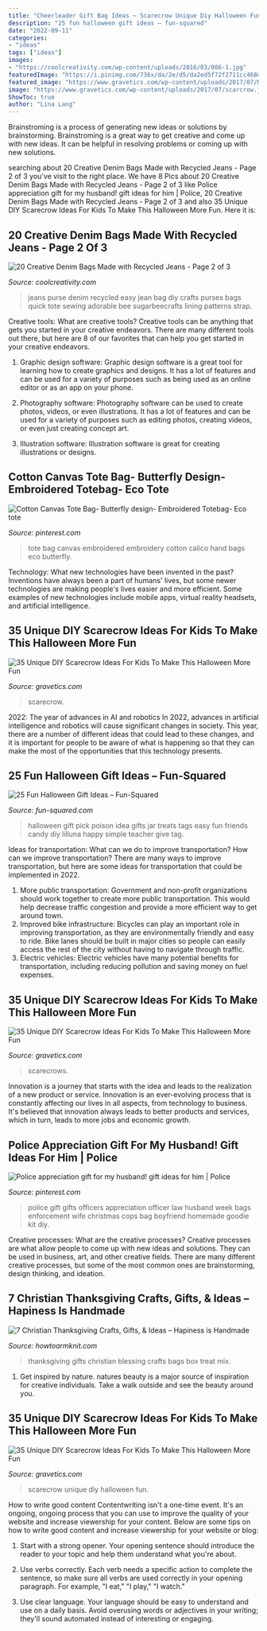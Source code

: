 ```yaml
---
title: "Cheerleader Gift Bag Ideas ~ Scarecrow Unique Diy Halloween Fun"
description: "25 fun halloween gift ideas – fun-squared"
date: "2022-09-11"
categories:
- "ideas"
tags: ["ideas"]
images:
- "https://coolcreativity.com/wp-content/uploads/2016/03/006-1.jpg"
featuredImage: "https://i.pinimg.com/736x/da/2e/d5/da2ed5f72f2711cc468d60119c454cd7.jpg"
featured_image: "https://www.gravetics.com/wp-content/uploads/2017/07/Minion-Scarecrows.jpg"
image: "https://www.gravetics.com/wp-content/uploads/2017/07/scarcrow.jpg"
ShowToc: true
author: "Lina Lang"
---
```



Brainstroming is a process of generating new ideas or solutions by brainstorming. Brainstroming is a great way to get creative and come up with new ideas. It can be helpful in resolving problems or coming up with new solutions.

	

		
searching about 20 Creative Denim Bags Made with Recycled Jeans - Page 2 of 3 you've visit to the right place. We have 8 Pics about 20 Creative Denim Bags Made with Recycled Jeans - Page 2 of 3 like Police appreciation gift for my husband! gift ideas for him | Police, 20 Creative Denim Bags Made with Recycled Jeans - Page 2 of 3 and also 35 Unique DIY Scarecrow Ideas For Kids To Make This Halloween More Fun. Here it is:
		
    
## 20 Creative Denim Bags Made With Recycled Jeans - Page 2 Of 3

<img loading=lazy src="https://coolcreativity.com/wp-content/uploads/2016/03/006-1.jpg" onerror="this.onerror=null;this.src='https://tse4.mm.bing.net/th?id=OIP.tIYrlY6kCF6oIYEIBol17wHaLH&amp;pid=15.1';" alt="20 Creative Denim Bags Made with Recycled Jeans - Page 2 of 3">

_Source: coolcreativity.com_

>jeans purse denim recycled easy jean bag diy crafts purses bags quick tote sewing adorable bee sugarbeecrafts lining patterns strap. 

	

Creative tools: What are creative tools?
Creative tools can be anything that gets you started in your creative endeavors. There are many different tools out there, but here are 8 of our favorites that can help you get started in your creative endeavors. 
1. Graphic design software: Graphic design software is a great tool for learning how to create graphics and designs. It has a lot of features and can be used for a variety of purposes such as being used as an online editor or as an app on your phone.

2. Photography software: Photography software can be used to create photos, videos, or even illustrations. It has a lot of features and can be used for a variety of purposes such as editing photos, creating videos, or even just creating concept art.

3. Illustration software: Illustration software is great for creating illustrations or designs.

    
## Cotton Canvas Tote Bag- Butterfly Design- Embroidered Totebag- Eco Tote

<img loading=lazy src="https://i.pinimg.com/736x/68/85/28/6885282a696f72e12671b0e8e2c979ac.jpg" onerror="this.onerror=null;this.src='https://tse1.mm.bing.net/th?id=OIP.i6mRFrOI_mNRRIC2XBbyuQHaLJ&amp;pid=15.1';" alt="Cotton Canvas Tote Bag- Butterfly design- Embroidered Totebag- Eco tote">

_Source: pinterest.com_

>tote bag canvas embroidered embroidery cotton calico hand bags eco butterfly. 

	

Technology: What new technologies have been invented in the past?
Inventions have always been a part of humans' lives, but some newer technologies are making people's lives easier and more efficient. Some examples of new technologies include mobile apps, virtual reality headsets, and artificial intelligence.

    
## 35 Unique DIY Scarecrow Ideas For Kids To Make This Halloween More Fun

<img loading=lazy src="https://www.gravetics.com/wp-content/uploads/2017/07/scarcrow.jpg" onerror="this.onerror=null;this.src='https://tse2.mm.bing.net/th?id=OIP.np91N291sUPMLwa5cbyLmQHaLH&amp;pid=15.1';" alt="35 Unique DIY Scarecrow Ideas For Kids To Make This Halloween More Fun">

_Source: gravetics.com_

>scarecrow. 

	

2022: The year of advances in AI and robotics
In 2022, advances in artificial intelligence and robotics will cause significant changes in society. This year, there are a number of different ideas that could lead to these changes, and it is important for people to be aware of what is happening so that they can make the most of the opportunities that this technology presents.

    
## 25 Fun Halloween Gift Ideas – Fun-Squared

<img loading=lazy src="http://fun-squared.com/wp-content/uploads/2016/09/Easy-and-Cute-Pick-Your-Poison-Gift-Idea-on-lilluna.com-2.jpg" onerror="this.onerror=null;this.src='https://tse2.mm.bing.net/th?id=OIP.1Sev3lQLEmLunwxIn_6TfAHaLH&amp;pid=15.1';" alt="25 Fun Halloween Gift Ideas – Fun-Squared">

_Source: fun-squared.com_

>halloween gift pick poison idea gifts jar treats tags easy fun friends candy diy lilluna happy simple teacher give tag. 

	

Ideas for transportation: What can we do to improve transportation?
How can we improve transportation? 
There are many ways to improve transportation, but here are some ideas for transportation that could be implemented in 2022.

1. More public transportation: Government and non-profit organizations should work together to create more public transportation. This would help decrease traffic congestion and provide a more efficient way to get around town.
2. Improved bike infrastructure: Bicycles can play an important role in improving transportation, as they are environmentally friendly and easy to ride. Bike lanes should be built in major cities so people can easily access the rest of the city without having to navigate through traffic. 
3. Electric vehicles: Electric vehicles have many potential benefits for transportation, including reducing pollution and saving money on fuel expenses.

    
## 35 Unique DIY Scarecrow Ideas For Kids To Make This Halloween More Fun

<img loading=lazy src="https://www.gravetics.com/wp-content/uploads/2017/07/Minion-Scarecrows.jpg" onerror="this.onerror=null;this.src='https://tse3.mm.bing.net/th?id=OIP.IyYFXL_OQj4kcevLSJguSgHaNK&amp;pid=15.1';" alt="35 Unique DIY Scarecrow Ideas For Kids To Make This Halloween More Fun">

_Source: gravetics.com_

>scarecrows. 

	

Innovation is a journey that starts with the idea and leads to the realization of a new product or service. Innovation is an ever-evolving process that is constantly affecting our lives in all aspects, from technology to business. It's believed that innovation always leads to better products and services, which in turn, leads to more jobs and economic growth.

    
## Police Appreciation Gift For My Husband! Gift Ideas For Him | Police

<img loading=lazy src="https://i.pinimg.com/736x/da/2e/d5/da2ed5f72f2711cc468d60119c454cd7.jpg" onerror="this.onerror=null;this.src='https://tse4.mm.bing.net/th?id=OIP.K5t83iBFrszo0KhMvii-IAHaNK&amp;pid=15.1';" alt="Police appreciation gift for my husband! gift ideas for him | Police">

_Source: pinterest.com_

>police gift gifts officers appreciation officer law husband week bags enforcement wife christmas cops bag boyfriend homemade goodie kit diy. 

	

Creative processes: What are the creative processes?
Creative processes are what allow people to come up with new ideas and solutions. They can be used in business, art, and other creative fields. There are many different creative processes, but some of the most common ones are brainstorming, design thinking, and ideation.

    
## 7 Christian Thanksgiving Crafts, Gifts, &amp; Ideas – Hapiness Is Handmade

<img loading=lazy src="http://www.howtoarmknit.com/wp-content/uploads/2017/10/treat-bags-blessing-mix.jpg" onerror="this.onerror=null;this.src='https://tse3.mm.bing.net/th?id=OIP.LMDMxcMnfFSx2mdnTTJ7RwHaJ3&amp;pid=15.1';" alt="7 Christian Thanksgiving Crafts, Gifts, &amp; Ideas – Hapiness is Handmade">

_Source: howtoarmknit.com_

>thanksgiving gifts christian blessing crafts bags box treat mix. 

	

1. Get inspired by nature. natures beauty is a major source of inspiration for creative individuals. Take a walk outside and see the beauty around you.

    
## 35 Unique DIY Scarecrow Ideas For Kids To Make This Halloween More Fun

<img loading=lazy src="http://www.gravetics.com/wp-content/uploads/2017/07/scarecrow-friends.jpg" onerror="this.onerror=null;this.src='https://tse4.mm.bing.net/th?id=OIP.oz8B3hzw0bb9uOQXpLiKpQHaLD&amp;pid=15.1';" alt="35 Unique DIY Scarecrow Ideas For Kids To Make This Halloween More Fun">

_Source: gravetics.com_

>scarecrow unique diy halloween fun. 

	

How to write good content
Contentwriting isn't a one-time event. It's an ongoing, ongoing process that you can use to improve the quality of your website and increase viewership for your content. Below are some tips on how to write good content and increase viewership for your website or blog: 
1) Start with a strong opener. Your opening sentence should introduce the reader to your topic and help them understand what you're about. 

2) Use verbs correctly. Each verb needs a specific action to complete the sentence, so make sure all verbs are used correctly in your opening paragraph. For example, "I eat," "I play," "I watch." 

3) Use clear language. Your language should be easy to understand and use on a daily basis. Avoid overusing words or adjectives in your writing; they'll sound automated instead of interesting or engaging.

